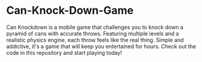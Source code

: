 # Can-Knock-Down-Game
Can Knockdown is a mobile game that challenges you to knock down a pyramid of cans with accurate throws. Featuring multiple levels and a realistic physics engine, each throw feels like the real thing. Simple and addictive, it's a game that will keep you entertained for hours. Check out the code in this repository and start playing today!
